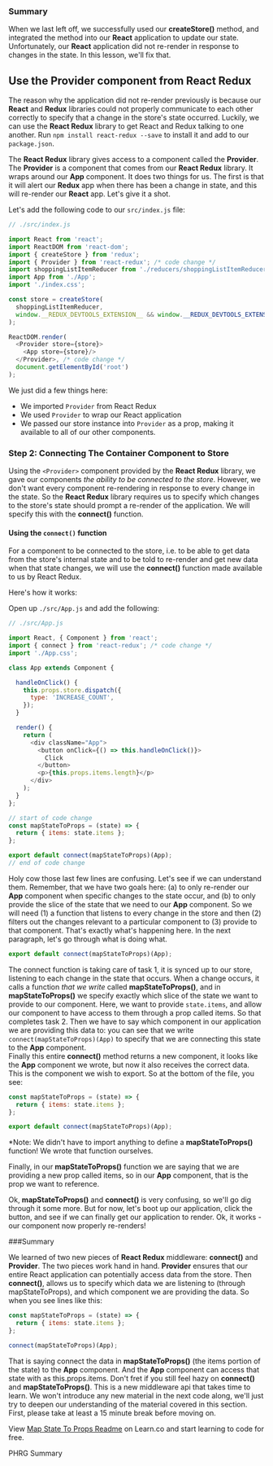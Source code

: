 ### Summary

When we last left off, we successfully used our __createStore()__ method, and integrated the method into our __React__ application to update our state. Unfortunately, our __React__ application did not re-render in response to changes in the state. In this lesson, we'll fix that.

## Use the Provider component from React Redux

The reason why the application did not re-render previously is because our __React__ and __Redux__ libraries could not properly communicate to each other correctly to specify that a change in the store's state occurred. Luckily, we can use the __React Redux__ library to get React and Redux talking to one another. Run `npm install react-redux --save` to install it and add to our `package.json`.

The __React Redux__ library gives access to a component called the __Provider__. The __Provider__ is a component that comes from our __React Redux__ library. It wraps around our __App__ component. It does two things for us. The first is that it will alert our __Redux__ app when there has been a change in state, and this will re-render our __React__ app. Let's give it a shot.

Let's add the following code to our `src/index.js` file:

```javascript
// ./src/index.js

import React from 'react';
import ReactDOM from 'react-dom';
import { createStore } from 'redux';
import { Provider } from 'react-redux'; /* code change */
import shoppingListItemReducer from './reducers/shoppingListItemReducer';
import App from './App';
import './index.css';

const store = createStore(
  shoppingListItemReducer,
  window.__REDUX_DEVTOOLS_EXTENSION__ && window.__REDUX_DEVTOOLS_EXTENSION__()
);

ReactDOM.render(
  <Provider store={store}>
    <App store={store}/>
  </Provider>, /* code change */
  document.getElementById('root')
);
```

We just did a few things here:

* We imported `Provider` from React Redux
* We used `Provider` to wrap our React application
* We passed our store instance into `Provider` as a prop, making it available to all of our other components.

### Step 2: Connecting The Container Component to Store

Using the `<Provider>` component provided by the __React Redux__ library, we gave our components *the ability to be connected to the store*. However, we don't want every component re-rendering in response to every change in the state. So the __React Redux__ library requires us to specify which changes to the store's state should prompt a re-render of the application. We will specify this with the __connect()__ function.

#### Using the `connect()` function

For a component to be connected to the store, i.e. to be able to get data from the store's internal state and to be told to re-render and get new data when that state changes, we will use the __connect()__ function made available to us by React Redux.

Here's how it works:

Open up `./src/App.js` and add the following:

```javascript
// ./src/App.js 

import React, { Component } from 'react';
import { connect } from 'react-redux'; /* code change */
import './App.css';

class App extends Component {

  handleOnClick() {
    this.props.store.dispatch({
      type: 'INCREASE_COUNT',
    });
  }

  render() {
    return (
      <div className="App">
        <button onClick={() => this.handleOnClick()}>
          Click
        </button>
        <p>{this.props.items.length}</p>
      </div>
    );
  }
};

// start of code change
const mapStateToProps = (state) => { 
  return { items: state.items };
};

export default connect(mapStateToProps)(App);
// end of code change
```

Holy cow those last few lines are confusing. Let's see if we can understand them. Remember, that we have two goals here: (a) to only re-render our __App__ component when specific changes to the state occur, and (b) to only provide the slice of the state that we need to our __App__ component. So we will need (1) a function that listens to every change in the store and then (2) filters out the changes relevant to a particular component to (3) provide to that component. That's exactly what's happening here. In the next paragraph, let's go through what is doing what.

```javascript
export default connect(mapStateToProps)(App);
```

The connect function is taking care of task 1, it is synced up to our store, listening to each change in the state that occurs. When a change occurs, it calls a function *that we write* called __mapStateToProps()__, and in __mapStateToProps()__ we specify exactly which slice of the state we want to provide to our component. Here, we want to provide `state.items`, and allow our component to have access to them through a prop called items. So that completes task 2. Then we have to say which component in our application we are providing this data to: you can see that we write `connect(mapStateToProps)(App)` to specify that we are connecting this state to the __App__ component.  
Finally this entire __connect()__ method returns a new component, it looks like the __App__ component we wrote, but now it also receives the correct data. This is the component we wish to export. So at the bottom of the file, you see:

```javascript
const mapStateToProps = (state) => { 
  return { items: state.items };
};

export default connect(mapStateToProps)(App);
```

*Note: We didn't have to import anything to define a __mapStateToProps()__ function! We wrote that function ourselves.

Finally, in our __mapStateToProps()__ function we are saying that we are providing a new prop called items, so in our __App__ component, that is the prop we want to reference. 

Ok, __mapStateToProps()__ and __connect()__ is very confusing, so we'll go dig through it some more.  But for now, let's boot up our application, click the button, and see if we can finally get our application to render. Ok, it works - our component now properly re-renders!

###Summary

We learned of two new pieces of __React Redux__ middleware: __connect()__ and __Provider__.  The two pieces work hand in hand. __Provider__ ensures that our entire React application can potentially access data from the store. Then __connect()__, allows us to specify which data we are listening to (through mapStateToProps), and which component we are providing the data. So when you see lines like this:

```javascript
const mapStateToProps = (state) => { 
  return { items: state.items };
};

connect(mapStateToProps)(App);
```

That is saying connect the data in __mapStateToProps()__ (the items portion of the state) to the __App__ component. And the __App__ component can access that state with as this.props.items. Don't fret if you still feel hazy on __connect()__ and __mapStateToProps()__. This is a new middleware api that takes time to learn. We won't introduce any new material in the next code along, we'll just try to deepen our understanding of the material covered in this section. First, please take at least a 15 minute break before moving on.  

<p class='util--hide'>View <a href='https://learn.co/lessons/map-state-to-props-readme'>Map State To Props Readme</a> on Learn.co and start learning to code for free.</p>
<p data-visibility='hidden'>PHRG Summary</p>
